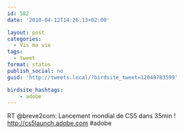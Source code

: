 ```yaml
---
id: 582
date: '2010-04-12T14:26:13+02:00'

layout: post
categories:
  - Vis ma vie
tags:
  - tweet
format: status
publish_social: no
guid: 'http://tweets.local/?birdsite_tweet=12048783599'

birdsite_hashtags:
    - adobe
---
```


RT @breve2com: Lancement mondial de CS5 dans 35min ! http://cs5launch.adobe.com #adobe